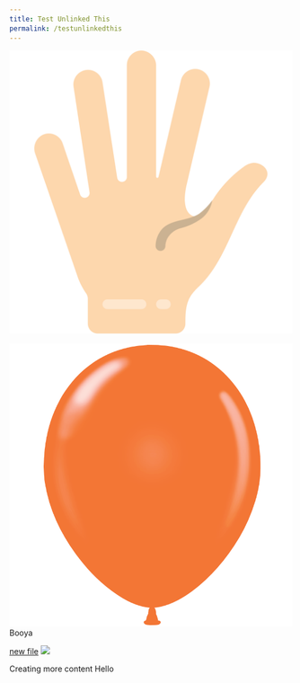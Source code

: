 ```yaml
---
title: Test Unlinked This
permalink: /testunlinkedthis
---
```


![](/images/1093392.svg)


![](/images/test-rename-layer-1/test-rename-3/balloon.png)Booya

[new file](/files/serverless.pdf)
![](/images/big%20frame.png)

Creating more content Hello